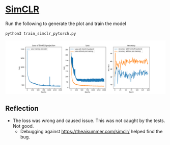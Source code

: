 # [SimCLR](https://arxiv.org/abs/2002.05709)

Run the following to generate the plot and train the model 

```bash
python3 train_simclr_pytorch.py
```

![results](./results.png)

## Reflection
- The loss was wrong and caused issue. This was not caught by the tests. Not good.  
  - Debugging against https://theaisummer.com/simclr/ helped find the bug.
